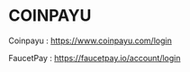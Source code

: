 # COINPAYU

Coinpayu : https://www.coinpayu.com/login

FaucetPay : https://faucetpay.io/account/login
